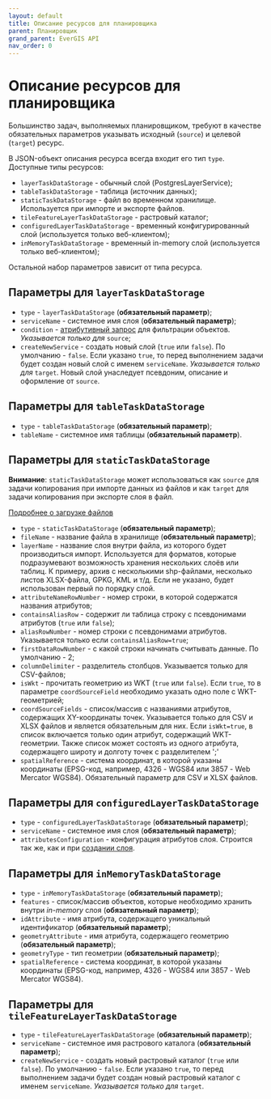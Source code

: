 ```yaml
---
layout: default
title: Описание ресурсов для планировщика
parent: Планировщик
grand_parent: EverGIS API
nav_order: 0
---
```


# Описание ресурсов для планировщика
Большинство задач, выполняемых планировщиком, требуют в качестве обязательных параметров указывать исходный (`source`) и целевой (`target`) ресурс.

В JSON-объект описания ресурса всегда входит его тип `type`. Доступные типы ресурсов:
- `layerTaskDataStorage` - обычный слой (PostgresLayerService);
- `tableTaskDataStorage` - таблица (источник данных);
- `staticTaskDataStorage` - файл во временном хранилище. Используется при импорте и экспорте файлов. 
- `tileFeatureLayerTaskDataStorage` - растровый каталог;
- `configuredLayerTaskDataStorage` - временный конфигурированный слой (используется только веб-клиентом);
- `inMemoryTaskDataStorage` - временный in-memory слой (используется только веб-клиентом);

Остальной набор параметров зависит от типа ресурса.

## Параметры для `layerTaskDataStorage`

- `type` - `layerTaskDataStorage` (**обязательный параметр**);
- `serviceName` - системное имя слоя (**обязательный параметр**);
- `condition` - [атрибутивный запрос](/help/attr_query) для фильтрации объектов. _Указывается только для_ `source`;
- `createNewService` - создать новый слой (`true` или `false`). По умолчанию - `false`. Если указано `true`, то перед выполнением задачи будет создан новый слой с именем `serviceName`. _Указывается только для_ `target`. Новый слой унаследует псевдоним, описание и оформление от `source`.

## Параметры для `tableTaskDataStorage`

- `type` - `tableTaskDataStorage` (**обязательный параметр**);
- `tableName` - системное имя таблицы (**обязательный параметр**).

## Параметры для `staticTaskDataStorage`
**Внимание**: `staticTaskDataStorage` может использоваться как `source` для задачи копирования при импорте данных из файлов и как `target` для задачи копирования при экспорте слоя в файл.

[Подробнее о загрузке файлов](/api/data_upload#авторизация-и-загрузка-файла)

- `type` - `staticTaskDataStorage` (**обязательный параметр**);
- `fileName` - название файла в хранилище (**обязательный параметр**);
- `layerName` - название слоя внутри файла, из которого будет производиться импорт. Используется для форматов, которые подразумевают возможность хранения нескольких слоёв или таблиц. К примеру, архив с несколькими shp-файлами, несколько листов XLSX-файла, GPKG, KML и т/д. Если не указано, будет использован первый по порядку слой.
- `attributeNameRowNumber` - номер строки, в которой содержатся названия атрибутов;
- `containsAliasRow` - содержит ли таблица строку с псевдонимами атрибутов (`true` или `false`);
- `aliasRowNumber` - номер строки с псевдонимами атрибутов. Указывается только если `containsAliasRow=true`;
- `firstDataRowNumber` - с какой строки начинать считывать данные. По умолчанию - 2;
- `columnDelimiter` - разделитель столбцов. Указывается только для CSV-файлов;
- `isWkt` - прочитать геометрию из WKT (`true` или `false`). Если `true`, то в параметре `coordSourceField` необходимо указать одно поле с WKT-геометрией;
- `coordSourceFields` - список/массив с названиями атрибутов, содержащих XY-координаты точек. Указывается только для CSV и XLSX файлов и является обязательным для них. Если `isWkt=true`, в список включается только один атрибут, содержащий WKT-геометрии. Также список может состоять из одного атрибута, содержащего широту и долготу точек с разделителем ';'
- `spatialReference` - система координат, в которой указаны координаты (EPSG-код, например, 4326 - WGS84 или 3857 - Web Mercator WGS84). Обязательный параметр для CSV и XLSX файлов.

## Параметры для `configuredLayerTaskDataStorage`

- `type` - `configuredLayerTaskDataStorage` (**обязательный параметр**);
- `serviceName` - системное имя слоя (**обязательный параметр**);
- `attributesConfiguration` - конфигурация атрибутов слоя. Строится так же, как и при [создании слоя](/api/resources/create_layer).

## Параметры для `inMemoryTaskDataStorage`

- `type` - `inMemoryTaskDataStorage` (**обязательный параметр**);
- `features` - список/массив объектов, которые необходимо хранить внутри _in-memory_ слоя (**обязательный параметр**); <!-- здесь нужна будет ссылка на какую-нибудь страничку с JSON-структурой описаний объектов (атрибуты + геометрия) --->
- `idAttribute` - имя атрибута, содержащего уникальный идентификатор (**обязательный параметр**);
- `geometryAttribute` - имя атрибута, содержащего геометрию (**обязательный параметр**);
- `geometryType` - тип геометрии (**обязательный параметр**);
- `spatialReference` - система координат, в которой указаны координаты (EPSG-код, например, 4326 - WGS84 или 3857 - Web Mercator WGS84).

## Параметры для `tileFeatureLayerTaskDataStorage`

- `type` - `tileFeatureLayerTaskDataStorage` (**обязательный параметр**);
- `serviceName` - системное имя растрового каталога (**обязательный параметр**);
- `createNewService` - создать новый растровый каталог (`true` или `false`). По умолчанию - `false`. Если указано `true`, то перед выполнением задачи будет создан новый растровый каталог с именем `serviceName`. _Указывается только для_ `target`.